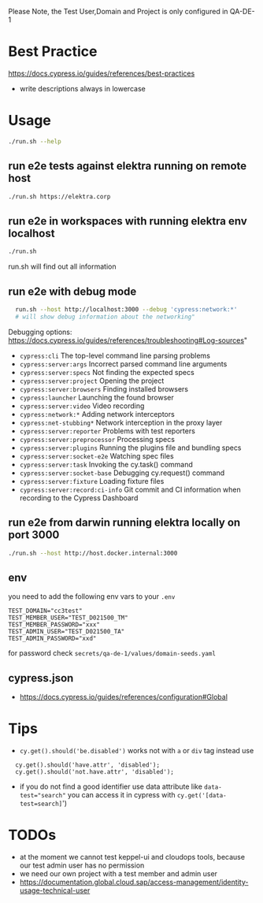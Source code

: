 Please Note, the Test User,Domain and Project is only configured in QA-DE-1

# Best Practice

https://docs.cypress.io/guides/references/best-practices

* write descriptions always in lowercase

# Usage

```bash
./run.sh --help
```

## run e2e tests against elektra running on remote host

```bash
./run.sh https://elektra.corp
```

## run e2e in workspaces with running elektra env localhost

```bash
./run.sh
```

run.sh will find out all information

## run e2e with debug mode

```bash
  run.sh --host http://localhost:3000 --debug 'cypress:network:*'
  # will show debug information about the networking"
```

Debugging options: https://docs.cypress.io/guides/references/troubleshooting#Log-sources"

- `cypress:cli` The top-level command line parsing problems
- `cypress:server:args` Incorrect parsed command line arguments
- `cypress:server:specs` Not finding the expected specs
- `cypress:server:project` Opening the project
- `cypress:server:browsers` Finding installed browsers
- `cypress:launcher` Launching the found browser
- `cypress:server:video` Video recording
- `cypress:network:*` Adding network interceptors
- `cypress:net-stubbing*` Network interception in the proxy layer
- `cypress:server:reporter` Problems with test reporters
- `cypress:server:preprocessor` Processing specs
- `cypress:server:plugins` Running the plugins file and bundling specs
- `cypress:server:socket-e2e` Watching spec files
- `cypress:server:task` Invoking the cy.task() command
- `cypress:server:socket-base` Debugging cy.request() command
- `cypress:server:fixture` Loading fixture files
- `cypress:server:record:ci-info` Git commit and CI information when recording to the Cypress Dashboard

## run e2e from darwin running elektra locally on port 3000

```bash
./run.sh --host http://host.docker.internal:3000
```

## env

you need to add the following env vars to your `.env`

```
TEST_DOMAIN="cc3test"
TEST_MEMBER_USER="TEST_D021500_TM"
TEST_MEMBER_PASSWORD="xxx"
TEST_ADMIN_USER="TEST_D021500_TA"
TEST_ADMIN_PASSWORD="xxd"
```

for password check `secrets/qa-de-1/values/domain-seeds.yaml`

## cypress.json

* https://docs.cypress.io/guides/references/configuration#Global

# Tips

* `cy.get().should('be.disabled')` works not with `a` or `div` tag instead use
```
  cy.get().should('have.attr', 'disabled');
  cy.get().should('not.have.attr', 'disabled');
```

* if you do not find a good identifier use data attribute like `data-test="search"` you can access it in cypress with `cy.get('[data-test=search]`')

# TODOs

* at the moment we cannot test keppel-ui and cloudops tools, because our test admin user has no permission
* we need our own project with a test member and admin user
* https://documentation.global.cloud.sap/access-management/identity-usage-technical-user